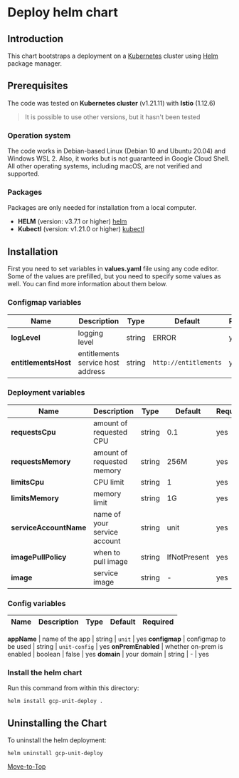 <!--- Deploy -->

# Deploy helm chart

## Introduction

This chart bootstraps a deployment on a [Kubernetes](https://kubernetes.io) cluster using [Helm](https://helm.sh) package manager.

## Prerequisites

The code was tested on **Kubernetes cluster** (v1.21.11) with **Istio** (1.12.6)
> It is possible to use other versions, but it hasn't been tested

### Operation system

The code works in Debian-based Linux (Debian 10 and Ubuntu 20.04) and Windows WSL 2. Also, it works but is not guaranteed in Google Cloud Shell. All other operating systems, including macOS, are not verified and supported.

### Packages

Packages are only needed for installation from a local computer.

- **HELM** (version: v3.7.1 or higher) [helm](https://helm.sh/docs/intro/install/)
- **Kubectl** (version: v1.21.0 or higher) [kubectl](https://kubernetes.io/docs/tasks/tools/#kubectl)

## Installation

First you need to set variables in **values.yaml** file using any code editor. Some of the values are prefilled, but you need to specify some values as well. You can find more information about them below.

### Configmap variables

| Name | Description | Type | Default |Required |
|------|-------------|------|---------|---------|
**logLevel** | logging level | string | ERROR | yes
**entitlementsHost** | entitlements service host address | string | `http://entitlements` | yes

### Deployment variables

| Name | Description | Type | Default |Required |
|------|-------------|------|---------|---------|
**requestsCpu** | amount of requested CPU | string | 0.1 | yes
**requestsMemory** | amount of requested memory| string | 256M | yes
**limitsCpu** | CPU limit | string | 1 | yes
**limitsMemory** | memory limit | string | 1G | yes
**serviceAccountName** | name of your service account | string | unit | yes
**imagePullPolicy** | when to pull image | string | IfNotPresent | yes
**image** | service image | string | - | yes

### Config variables

| Name | Description | Type | Default |Required |
|------|-------------|------|---------|---------|

**appName** | name of the app | string | `unit` | yes
**configmap** | configmap to be used | string | `unit-config` | yes
**onPremEnabled** | whether on-prem is enabled | boolean | false | yes
**domain** | your domain | string | - | yes

### Install the helm chart

Run this command from within this directory:

```console
helm install gcp-unit-deploy .
```

## Uninstalling the Chart

To uninstall the helm deployment:

```console
helm uninstall gcp-unit-deploy
```

[Move-to-Top](#deploy-helm-chart)
